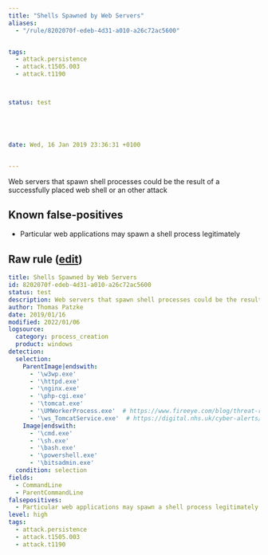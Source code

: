 ```yaml
---
title: "Shells Spawned by Web Servers"
aliases:
  - "/rule/8202070f-edeb-4d31-a010-a26c72ac5600"


tags:
  - attack.persistence
  - attack.t1505.003
  - attack.t1190



status: test





date: Wed, 16 Jan 2019 23:36:31 +0100


---
```


Web servers that spawn shell processes could be the result of a successfully placed web shell or an other attack

<!--more-->


## Known false-positives

* Particular web applications may spawn a shell process legitimately




## Raw rule ([edit](https://github.com/SigmaHQ/sigma/edit/master/rules/windows/process_creation/proc_creation_win_webshell_spawn.yml))
```yaml
title: Shells Spawned by Web Servers
id: 8202070f-edeb-4d31-a010-a26c72ac5600
status: test
description: Web servers that spawn shell processes could be the result of a successfully placed web shell or an other attack
author: Thomas Patzke
date: 2019/01/16
modified: 2022/01/06
logsource:
  category: process_creation
  product: windows
detection:
  selection:
    ParentImage|endswith:
      - '\w3wp.exe'
      - '\httpd.exe'
      - '\nginx.exe'
      - '\php-cgi.exe'
      - '\tomcat.exe'
      - '\UMWorkerProcess.exe'  # https://www.fireeye.com/blog/threat-research/2021/03/detection-response-to-exploitation-of-microsoft-exchange-zero-day-vulnerabilities.html
      - '\ws_TomcatService.exe'  # https://digital.nhs.uk/cyber-alerts/2022/cc-4002
    Image|endswith:
      - '\cmd.exe'
      - '\sh.exe'
      - '\bash.exe'
      - '\powershell.exe'
      - '\bitsadmin.exe'
  condition: selection
fields:
  - CommandLine
  - ParentCommandLine
falsepositives:
  - Particular web applications may spawn a shell process legitimately
level: high
tags:
  - attack.persistence
  - attack.t1505.003
  - attack.t1190

```
